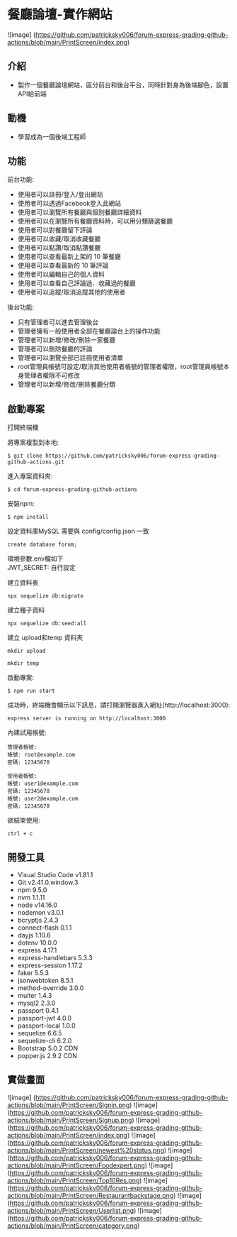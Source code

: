 # 餐廳論壇-實作網站
![image] (https://github.com/patricksky006/forum-express-grading-github-actions/blob/main/PrintScreen/index.png)

## 介紹

- 製作一個餐廳論壇網站，區分前台和後台平台，同時針對身為後端腳色，設置API給前端

## 動機
- 學習成為一個後端工程師
  
## 功能
前台功能:
* 使用者可以註冊/登入/登出網站
* 使用者可以透過Facebook登入此網站
* 使用者可以瀏覽所有餐廳與個別餐廳詳細資料
* 使用者可以在瀏覽所有餐廳資料時，可以用分類篩選餐廳
* 使用者可以對餐廳留下評論
* 使用者可以收藏/取消收藏餐廳
* 使用者可以點讚/取消點讚餐廳
* 使用者可以查看最新上架的 10 筆餐廳
* 使用者可以查看最新的 10 筆評論
* 使用者可以編輯自己的個人資料
* 使用者可以查看自己評論過、收藏過的餐廳
* 使用者可以追蹤/取消追蹤其他的使用者

後台功能:
* 只有管理者可以進去管理後台
* 管理者擁有一般使用者全部在餐廳論台上的操作功能
* 管理者可以新增/修改/刪除一家餐廳
* 管理者可以刪除餐廳的評論
* 管理者可以瀏覽全部已註冊使用者清單
* root管理員帳號可設定/取消其他使用者帳號的管理者權限，root管理員帳號本身管理者權限不可修改
* 管理者可以新增/修改/刪除餐廳分類

## 啟動專案 
打開終端機

將專案複製到本地:
```
$ git clone https://github.com/patricksky006/forum-express-grading-github-actions.git
```
進入專案資料夾:
```
$ cd forum-express-grading-github-actions
```
安裝npm:
```
$ npm install
```
設定資料庫MySQL
需要與 config/config.json 一致
```
create database forum;
```

環境參數.env檔如下  
JWT_SECRET: 自行設定

建立資料表
```
npx sequelize db:migrate
```

建立種子資料
```
npx sequelize db:seed:all
```
建立 upload和temp 資料夾
```
mkdir upload
```
```
mkdir temp
```
啟動專案:
```
$ npm run start
```
成功時，終端機會顯示以下訊息，請打開瀏覽器進入網址(http://localhost:3000):
```
express server is running on http://localhost:3000
```
內建試用帳號:
```
管理者帳號:
帳號: root@example.com
密碼: 12345678

使用者帳號:
帳號: user1@example.com
密碼: 12345678
帳號: user2@example.com
密碼: 12345678
```
欲結束使用:
```
ctrl + c
```
## 開發工具
* Visual Studio Code v1.81.1
* Git v2.41.0.window.3
* npm 9.5.0
* nvm 1.1.11
* node v14.16.0
* nodemon v3.0.1
* bcryptjs 2.4.3
* connect-flash 0.1.1
* dayjs 1.10.6
* dotenv 10.0.0
* express 4.17.1
* express-handlebars 5.3.3
* express-session 1.17.2
* faker 5.5.3
* jsonwebtoken 8.5.1
* method-override 3.0.0
* multer 1.4.3
* mysql2 2.3.0
* passport 0.4.1
* passport-jwt 4.0.0
* passport-local 1.0.0
* sequelize 6.6.5
* sequelize-cli 6.2.0
* Bootstrap 5.0.2 CDN
* popper.js 2.9.2 CDN


## 實做畫面
![image] (https://github.com/patricksky006/forum-express-grading-github-actions/blob/main/PrintScreen/Signin.png)
![image] (https://github.com/patricksky006/forum-express-grading-github-actions/blob/main/PrintScreen/Signup.png)
![image] (https://github.com/patricksky006/forum-express-grading-github-actions/blob/main/PrintScreen/index.png)
![image] (https://github.com/patricksky006/forum-express-grading-github-actions/blob/main/PrintScreen/newest%20status.png)
![image] (https://github.com/patricksky006/forum-express-grading-github-actions/blob/main/PrintScreen/Foodexpert.png)
![image] (https://github.com/patricksky006/forum-express-grading-github-actions/blob/main/PrintScreen/Top10Res.png)
![image] (https://github.com/patricksky006/forum-express-grading-github-actions/blob/main/PrintScreen/Restaurantbackstage.png)
![image] (https://github.com/patricksky006/forum-express-grading-github-actions/blob/main/PrintScreen/Userlist.png)
![image] (https://github.com/patricksky006/forum-express-grading-github-actions/blob/main/PrintScreen/category.png)

